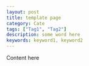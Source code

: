 ```yaml
---
layout: post
title: template page
category: Cate
tags: ["Tag1", "Tag2"]
description: some word here
keywords: keyword1, keyword2
---
```


Content here
